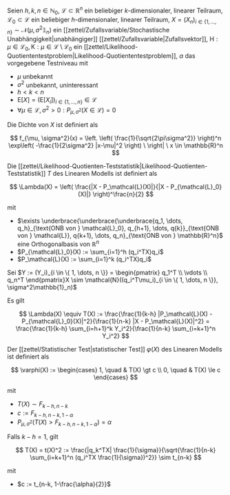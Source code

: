 Seien $h, k, n \in \mathbb{N}_0$, $\mathcal{L} \subset \mathbb{R}^n$ ein beliebiger $k$-dimensionaler, linearer Teilraum, $\mathcal{L_0} \subset \mathcal{L}$ ein beliebiger $h$-dimensionaler, linearer Teilraum, $X = (X_n)_{i \in \{ 1, \dots, n \}} \sim \mathcal{N}(\mu, \sigma^2\mathbb{1}_n)$ ein [[zettel/Zufallsvariable/Stochastische Unabhängigkeit|unabhängiger]] [[zettel/Zufallsvariable|Zufallsvektor]], $\text{H} : \mu \in \mathcal{L}_0, \text{K} : \mu \in \mathcal{L} \setminus \mathcal{L}_0$ ein [[zettel/Likelihood-Quotiententestproblem|Likelihood-Quotiententestproblem]], $\alpha$ das vorgegebene Testniveau mit
- $\mu$ unbekannt
- $\sigma^2$ unbekannt, uninteressant
- $h \lt k \lt n$
- $\text{E}[X] = (\text{E}[X_i])_{i \in \{ 1, \dots, n \}} \in \mathcal{L}$
- $\forall \mu \in \mathcal{L}, \sigma^2 \gt 0 : P_{\mu, \sigma^2}(X \in \mathcal{L}) = 0$

Die Dichte von $X$ ist definiert als

$$
	f_{\mu, \sigma^2}(x) = \left. \left( \frac{1}{\sqrt{2\pi\sigma^2}} \right)^n \exp\left( -\frac{1}{2\sigma^2} |x-\mu|^2 \right) \ \right| \ x \in \mathbb{R}^n
$$

Die [[zettel/Likelihood-Quotienten-Teststatistik|Likelihood-Quotienten-Teststatistik]] $T$ des Linearen Modells ist definiert als

$$
	\Lambda(X) = \left( \frac{|X - P_\mathcal{L}(X)|}{|X - P_{\mathcal{L}_0}(X)|} \right)^\frac{n}{2}
$$

mit
- $\exists \underbrace{\underbrace{\underbrace{q_1, \dots, q_h}_{\text{ONB von } \mathcal{L}_0}, q_{h+1}, \dots, q{k}}_{\text{ONB von } \mathcal{L}}, q{k+1}, \dots, q_n}_{\text{ONB von } \mathbb{R}^n}$ eine Orthogonalbasis von $\mathbb{R}^n$
- $P_{\mathcal{L}_0}(X) := \sum_{i=1}^h (q_i^TX)q_i$
- $P_\mathcal{L}(X) := \sum_{i=1}^k (q_i^TX)q_i$


Sei $Y := (Y_i)_{i \in \{ 1, \dots, n \}} = \begin{pmatrix} q_1^T \\ \vdots \\ q_n^T \end{pmatrix}X \sim \mathcal{N}((q_i^T\mu_i)_{i \in \{ 1, \dots, n \}}, \sigma^2\mathbb{1}_n)$

Es gilt

$$
	\Lambda(X) \equiv T(X) := \frac{\frac{1}{k-h} |P_\mathcal{L}(X) - P_{\mathcal{L}_0}(X)|^2}{\frac{1}{n-k} |X - P_\mathcal{L}(X)|^2} = \frac{\frac{1}{k-h} \sum_{i=h+1}^k Y_i^2}{\frac{1}{n-k} \sum_{i=k+1}^n Y_i^2}
$$

Der [[zettel/Statistischer Test|statistischer Test]] $\varphi(X)$ des Linearen Modells ist definiert als

$$
	\varphi(X) := \begin{cases}
		1, \quad & T(X) \gt c \\
		0, \quad & T(X) \le c
	\end{cases}
$$

mit
- $T(X) \sim F_{k-h, n-k}$
- $c := F_{k-h, n-k, 1-\alpha}$
- $P_{\mu, \sigma^2}(T(X) \gt F_{k-h, n-k, 1-\alpha}) = \alpha$

Falls $k-h = 1$, gilt

$$
	T(X) = t(X)^2 := \frac{|q_k^TX| \frac{1}{\sigma}}{\sqrt{\frac{1}{n-k} \sum_{i=k+1}^n (q_i^TX \frac{1}{\sigma})^2}} \sim t_{n-k}
$$

mit
- $c := t_{n-k, 1-\frac{\alpha}{2}}$